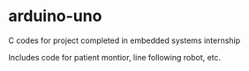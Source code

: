 # arduino-uno
C codes for project completed in embedded systems internship

Includes code for patient montior, line following robot, etc.
